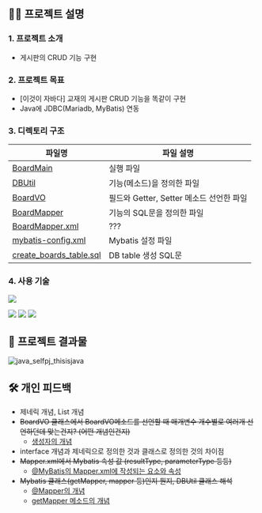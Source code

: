 ## 🙋‍♂️ 프로젝트 설명 
### 1. 프로젝트 소개
* 게시판의 CRUD 기능 구현

### 2. 프로젝트 목표
* [이것이 자바다] 교재의 게시판 CRUD 기능을 똑같이 구현
* Java에 JDBC(Mariadb, MyBatis) 연동

### 3. 디렉토리 구조
| 파일명 | 파일 설명| 
| --- | --- | 
| [BoardMain](https://github.com/Kang-YunSik/java_selfpj_thisisjava/blob/main/src/util/BoardMain.java) |  실행 파일   |
| [DBUtil](https://github.com/Kang-YunSik/java_selfpj_thisisjava/blob/main/src/util/DBUtil.java) | 기능(메소드)을 정의한 파일 |
| [BoardVO](https://github.com/Kang-YunSik/java_selfpj_thisisjava/blob/main/src/util/BoardVO.java) | 필드와 Getter, Setter 메소드 선언한 파일 |
| [BoardMapper](https://github.com/Kang-YunSik/java_selfpj_thisisjava/blob/main/src/util/BoardMapper.java) | 기능의 SQL문을 정의한 파일 |
| [BoardMapper.xml](https://github.com/Kang-YunSik/java_selfpj_thisisjava/blob/main/src/util/BoardMapper.xml) | ??? |
| [mybatis-config.xml](https://github.com/Kang-YunSik/java_selfpj_thisisjava/blob/main/src/util/mybatis-config.xml) | Mybatis 설정 파일 |
| [create_boards_table.sql](https://github.com/Kang-YunSik/java_selfpj_thisisjava/blob/main/sql/creat_boards_table.sql) | DB table 생성 SQL문 |

### 4. 사용 기술
<img src="https://img.shields.io/badge/IntelliJ IDEA-2F8CBB?style=flat-square&logo=IntelliJ IDEA&logoColor=white"></a>

<img src="https://img.shields.io/badge/Java-007396?style=flat-square&logo=Java&logoColor=white"></a>
<img src="https://img.shields.io/badge/MariaDB-1F305F?style=flat-square&logo=MariaDB&logoColor=white"></a>
<img src="https://img.shields.io/badge/Mybatis-FFFC00?style=flat-square&logo=Mybatis&logoColor=white"/></a>

## 🚗 프로젝트 결과물
![java_selfpj_thisisjava](https://github.com/Kang-YunSik/java_selfpj_thisisjava/assets/145963623/65f6a13a-a51b-4bea-b37f-329b93c2f529) 


## 🛠 개인 피드백
* 제네릭 개념, List 개념
* <s> BoardVO 클래스에서 BoardVO메소드를 선언할 때
   매개변수 개수별로 여러개 선언하던데 맞는건지? (어떤 개념인건지)</s>
  * [생성자의 개념](https://github.com/Kang-YunSik/java_selfpj_thisisjava/commit/3daf996f6efa7324f635071fe656bbd78d2f3b23)
* interface 개념과 제네릭으로 정의한 것과 클래스로 정의한 것의 차이점
* <s>Mapper.xml에서 Mybatis 속성 값 (resultType, parameterType 등등)</s>
  * [@MyBatis의 Mapper.xml에 작성되는 요소와 속성](https://github.com/Kang-YunSik/java_selfpj_thisisjava/commit/5b900491007eb507a6ff5839755a1c0d087aa3cc)   
* <s>Mybatis 클래스(getMapper, mapper 등)인지 뭔지, DBUtil 클래스 해석</s>
  * [@Mapper의 개념](https://github.com/Kang-YunSik/java_selfpj_thisisjava/commit/c10450ae871770318d5d47ad2ef0e50b466e73a3)   
  * [getMapper 메소드의 개념](https://github.com/Kang-YunSik/java_selfpj_thisisjava/commit/5aec5f0c39eb39c29a3cfab6fc78f301864377f9)   
